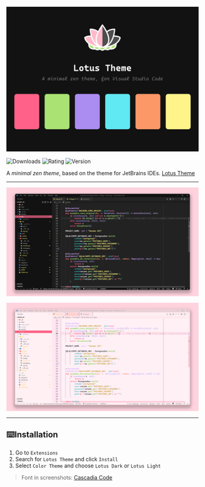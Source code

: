 ![Lotus Logo](https://raw.githubusercontent.com/SkyLissh/lotus-theme-vscode/main/assets/lotus-card.png)

![Downloads](https://vsmarketplacebadge.apphb.com/downloads/skyliss.lotus-theme.svg)
![Rating](https://vsmarketplacebadge.apphb.com/rating/skyliss.lotus-theme.svg)
![Version](https://vsmarketplacebadge.apphb.com/version/skyliss.lotus-theme.svg)

A _minimal zen theme_, based on the theme for JetBrains IDEs. [Lotus Theme](https://plugins.jetbrains.com/plugin/14369-lotus-theme)

---

![Dark Screenshot](https://raw.githubusercontent.com/SkyLissh/lotus-theme-vscode/main/assets/screenshot-dark.png)

![Light Screenshot](https://raw.githubusercontent.com/SkyLissh/lotus-theme-vscode/main/assets/screenshot-light.png)

---

## ⌨️Installation

1. Go to `Extensions`
2. Search for `Lotus Theme` and click `Install`
3. Select `Color Theme` and choose `Lotus Dark` or `Lotus Light`

> Font in screenshots: [Cascadia Code](https://github.com/microsoft/cascadia-code)
